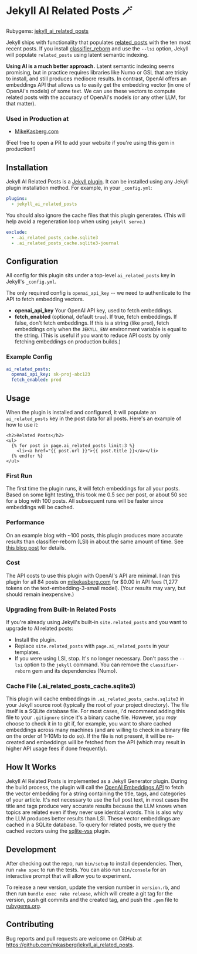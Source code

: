 # Jekyll AI Related Posts 🪄

Rubygems: [jekyll_ai_related_posts](https://rubygems.org/gems/jekyll_ai_related_posts)

Jekyll ships with functionality that populates
[related_posts](https://jekyllrb.com/docs/variables/) with the ten most recent
posts. If you install
[classifier_reborn](https://jekyll.github.io/classifier-reborn/) and use the
`--lsi` option, Jekyll will populate `related_posts` using latent semantic
indexing. 

**Using AI is a much better approach.** Latent semantic indexing seems
promising, but in practice requires libraries like Numo or GSL that are tricky
to install, and still produces mediocre results. In contrast, OpenAI offers an
embeddings API that allows us to easily get the embedding vector (in one of
OpenAI's models) of some text. We can use these vectors to compute related
posts with the accuracy of OpenAI's models (or any other LLM, for that matter).

### Used in Production at

- [MikeKasberg.com](https://www.mikekasberg.com)

(Feel free to open a PR to add your website if you're using this gem in
production!)

## Installation

Jekyll AI Related Posts is a [Jekyll
plugin](https://jekyllrb.com/docs/plugins/installation/). It can be installed
using any Jekyll plugin installation method. For example, in your `_config.yml`:

```yaml
plugins:
  - jekyll_ai_related_posts
```

You should also ignore the cache files that this plugin generates. (This will
help avoid a regeneration loop when using `jekyll serve`.)

```yaml
exclude:
  - .ai_related_posts_cache.sqlite3
  - .ai_related_posts_cache.sqlite3-journal
```


## Configuration

All config for this plugin sits under a top-level `ai_related_posts` key in
Jekyll's `_config.yml`.

The only required config is `openai_api_key` -- we need to authenticate to the
API to fetch embedding vectors.

- **openai_api_key** Your OpenAI API key, used to fetch embeddings.
- **fetch_enabled** (optional, default `true`). If true, fetch embeddings. If
  false, don't fetch embeddings. If this is a string (like `prod`), fetch
  embeddings only when the `JEKYLL_ENV` environment variable is equal to the
  string. (This is useful if you want to reduce API costs by only fetching
  embeddings on production builds.)

### Example Config

```yaml
ai_related_posts:
  openai_api_key: sk-proj-abc123
  fetch_enabled: prod
```

## Usage

When the plugin is installed and configured, it will populate an
`ai_related_posts` key in the post data for all posts. Here's an example of how
to use it:

```liquid
<h2>Related Posts</h2>
<ul>
  {% for post in page.ai_related_posts limit:3 %}
    <li><a href="{{ post.url }}">{{ post.title }}</a></li>
  {% endfor %}
</ul>
```

### First Run

The first time the plugin runs, it will fetch embeddings for all your posts.
Based on some light testing, this took me 0.5 sec per post, or about 50 sec for
a blog with 100 posts. All subsequent runs will be faster since embeddings will
be cached.

### Performance

On an example blog with ~100 posts, this plugin produces more accurate results
than classifier-reborn (LSI) in about the same amount of time. See [this blog
post](https://www.mikekasberg.com/blog/2024/04/23/better-related-posts-in-jekyll-using-ai.html)
for details.

### Cost

The API costs to use this plugin with OpenAI's API are minimal. I ran this
plugin for all 84 posts on [mikekasberg.com](https://www.mikekasberg.com) for
$0.00 in API fees (1,277 tokens on the text-embedding-3-small model). (Your
results may vary, but should remain inexpensive.)

### Upgrading from Built-In Related Posts

If you're already using Jekyll's built-in `site.related_posts` and you want to
upgrade to AI related posts:

- Install the plugin.
- Replace `site.related_posts` with `page.ai_related_posts` in your templates.
- If you were using LSI, stop. It's no longer necessary. Don't pass the `--lsi`
  option to the `jekyll` command. You can remove the `classifier-reborn` gem and
  its dependencies (Numo).

### Cache File (.ai_related_posts_cache.sqlite3)

This plugin will cache embeddings in `.ai_related_posts_cache.sqlite3` in your
Jekyll source root (typically the root of your project directory). The file
itself is a SQLite database file. For most cases, I'd recommend adding this file
to your `.gitignore` since it's a binary cache file. However, you _may_ choose
to check it in to git if, for example, you want to share cached embeddings
across many machines (and are willing to check in a binary file on the order of
1-10Mb to do so). If the file is not present, it will be re-created and
embeddings will be fetched from the API (which may result in higher API usage
fees if done frequently).

## How It Works

Jekyll AI Related Posts is implemented as a Jekyll Generator plugin. During the
build process, the plugin will call the [OpenAI Embeddings
API](https://platform.openai.com/docs/guides/embeddings) to fetch the vector
embedding for a string containing the title, tags, and categories of your
article. It's not necessary to use the full post text, in most cases the title
and tags produce very accurate results because the LLM knows when topics are
related even if they never use identical words. This is also why the LLM
produces better results than LSI. These vector embeddings are cached in a SQLite
database. To query for related posts, we query the cached vectors using the
[sqlite-vss](https://github.com/asg017/sqlite-vss) plugin.

## Development

After checking out the repo, run `bin/setup` to install dependencies. Then, run
`rake spec` to run the tests. You can also run `bin/console` for an interactive
prompt that will allow you to experiment.

To release a new version, update the version number in `version.rb`, and then
run `bundle exec rake release`, which will create a git tag for the version,
push git commits and the created tag, and push the `.gem` file to
[rubygems.org](https://rubygems.org).

## Contributing

Bug reports and pull requests are welcome on GitHub at
https://github.com/mkasberg/jekyll_ai_related_posts.

